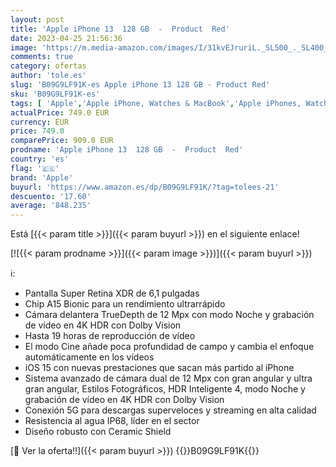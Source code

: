 ```yaml
---
layout: post
title: 'Apple iPhone 13  128 GB  -  Product  Red'
date: 2023-04-25 21:56:36
image: 'https://m.media-amazon.com/images/I/31kvEJruriL._SL500_._SL400_.jpg'
comments: true
category: ofertas
author: 'tole.es'
slug: 'B09G9LF91K-es Apple iPhone 13 128 GB - Product Red'
sku: 'B09G9LF91K-es'
tags: [ 'Apple','Apple iPhone, Watches & MacBook','Apple iPhones, Watches & MacBooks','Comunicación móvil y accesorios','Custom Stores','Electrónica','Móviles','Móviles y smartphones libres','Self Service','Special Features Stores','apple','iPhone','iphone','partition_000','partition_088','partition_109','🇪🇸', ]
actualPrice: 749.0 EUR
currency: EUR
price: 749.0
comparePrice: 909.0 EUR
prodname: 'Apple iPhone 13  128 GB  -  Product  Red'
country: 'es'
flag: '🇪🇸'
brand: 'Apple'
buyurl: 'https://www.amazon.es/dp/B09G9LF91K/?tag=tolees-21'
descuento: '17.60'
average: '848.235'
---
```


Está [{{< param title >}}]({{< param buyurl >}}) en el siguiente enlace!

[![{{< param prodname >}}]({{< param image >}})]({{< param buyurl >}})

ℹ️:

- Pantalla Super Retina XDR de 6,1 pulgadas
- Chip A15 Bionic para un rendimiento ultrarrápido
- Cámara delantera TrueDepth de 12 Mpx con modo Noche y grabación de vídeo en 4K HDR con Dolby Vision
- Hasta 19 horas de reproducción de vídeo
- El modo Cine añade poca profundidad de campo y cambia el enfoque automáticamente en los vídeos
- iOS 15 con nuevas prestaciones que sacan más partido al iPhone
- Sistema avanzado de cámara dual de 12 Mpx con gran angular y ultra gran angular, Estilos Fotográficos, HDR Inteligente 4, modo Noche y grabación de vídeo en 4K HDR con Dolby Vision
- Conexión 5G para descargas superveloces y streaming en alta calidad
- Resistencia al agua IP68, líder en el sector
- Diseño robusto con Ceramic Shield

[🛒 Ver la oferta!!]({{< param buyurl >}})
{{<world>}}B09G9LF91K{{</world>}}
